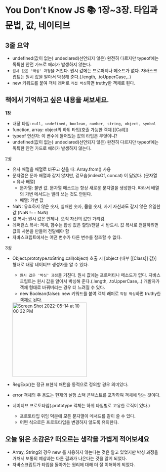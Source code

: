 # You Don’t Know JS 📚 1장~3장. 타입과 문법, 값, 네이티브

## 3줄 요약

- undefined(값이 없는) undeclared(선언되지 않은) 완전히 다르지만 typeof에는 독특한 안전 가드로 에러가 발생하지 않는다.
- `원시 값은 '박싱' 과정`을 거친다. 원시 값에는 프로퍼티나 메소드가 없다. 자바스크립트는 원시 값을 알아서 박싱해 준다.(.length, .toUpperCase,..)
- new 키워드를 붙여 객체 래퍼로 `직접 박싱`하면 truthy한 객체로 된다.

## 책에서 기억하고 싶은 내용을 써보세요.

**1장**

- 내장 타입: `null, undefined, boolean, number, string, object, symbol`
- function, array: object의 하위 타입(호출 가능한 객체 [[Call]])
- typeof 연산자: 이 변수에 들어있는 값의 타입은 무엇이니?
- undefined(값이 없는) undeclared(선언되지 않은) 완전히 다르지만 typeof에는 독특한 안전 가드로 에러가 발생하지 않는다.

2장

- 유사 배열을 배열로 바꾸고 싶을 때: Array.from() 사용
- 문자열은 문자 배열과 같지 않지만, 겉모습(indexOf, concat) 이 닮았다. (문자열 = 유사 배열)
    - 문자열: 불변 값. 문자열 메소드는 항상 새로운 문자열을 생성한다. 따라서 배열의 가변 메서드는 빌려 쓰는 것도 안된다.
    - 배열: 가변 값
- NaN: 유효하지 않은 숫자, 실패한 숫자, 몹쓸 숫자, 자기 자신과도 같지 않은 유일한 값 (NaN !== NaN)
- 값 복사: 원시 값은 언제나. 오직 자신의 값만 가리킴.
- 레퍼런스 복사: 객체, 함수는 합성 값은 할당/전달 시 반드시. 값 복사로 전달하려면 값의 사본을 만들어 전달해야 함
- 자바스크립트에서는 어떤 변수가 다른 변수를 참조할 수 없다.

3장

- Object.prototype.toString.call(object) 호출 시 [object {내부 [[Class]] 값}] 형태로 내장 네이티브 생성자를 알 수 있다.
    - `원시 값은 '박싱' 과정`을 거친다. 원시 값에는 프로퍼티나 메소드가 없다. 자바스크립트는 원시 값을 알아서 박싱해 준다.(.length, .toUpperCase,..) 개발자가 객체 형태로 바꿔버리는 경우 더 느려질 수 있다.
    - new Boolean(false): new 키워드를 붙여 객체 래퍼로 `직접 박싱`하면 truthy한 객체로 된다.
    <img width="240" alt="Screen Shot 2022-05-14 at 10 00 32 PM" src="https://user-images.githubusercontent.com/30427711/168426832-019f4402-42ac-4c3f-aa13-7e82cd6a44f4.png">

- RegExp()는 정규 표현식 패턴을 동적으로 정의할 경우 의미있다.
- error 객체의 주 용도는 현재의 실행 스택 콘텍스트를 포착하여 객체에 담는 것이다.
- 네이티브 프로토타입(.prototype 객체는 하위 타입별로 고유한 로직이 있다.)
    - 프로토타입 위임 덕분에 모든 문자열이 메서드를 같이 쓸 수 있다.
    - 어떤 식으로든 프로토타입을 변경하지 않도록 유의한다.

## 오늘 읽은 소감은? 떠오르는 생각을 가볍게 적어보세요

- Array, String의 경우 new 를 사용하지 않는다는 것은 알고 있었지만 박싱 과정을 거쳐서 보통의 예상과는 다른 결과가 나온다는 것을 알게 되었다.
- 자바스크립트가 타입을 돌아가는 원리에 대해 더 잘 이해하게 되었다.
